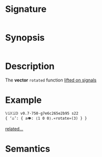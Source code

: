 # Signature
```vikid-signature
```

# Synopsis
```vikid-synopsis
```

# Description
The __vector__ `rotated` function [lifted on signals](/refman/concepts/pure_functions)

# Example
```vikid-script
𝕍i𝕂i𝔻 v0.7-750-g7e6c265e2b95 s22
{ ‘⌂’: { a👁: ⟨1 0 0⟩.«rotate»(3) } }
```


[related...](https://en.wikipedia.org/wiki/Rotation_(mathematics))

# Semantics